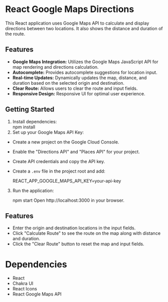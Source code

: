 # React Google Maps Directions

This React application uses Google Maps API to calculate and display directions between two locations. It also shows the distance and duration of the route.

## Features

- **Google Maps Integration:** Utilizes the Google Maps JavaScript API for map rendering and directions calculation.
- **Autocomplete:** Provides autocomplete suggestions for location input.
- **Real-time Updates:** Dynamically updates the map, distance, and duration based on the selected origin and destination.
- **Clear Route:** Allows users to clear the route and input fields.
- **Responsive Design:** Responsive UI for optimal user experience.

## Getting Started


1. Install dependencies:  
   npm install
2. Set up your Google Maps API Key:

- Create a new project on the Google Cloud Console.
- Enable the "Directions API" and "Places API" for your project.
- Create API credentials and copy the API key.
- Create a `.env` file in the project root and add:

  REACT_APP_GOOGLE_MAPS_API_KEY=your-api-key

3. Run the application:
   
   npm start
   Open http://localhost:3000 in your browser.

   
## Features

- Enter the origin and destination locations in the input fields.
- Click "Calculate Route" to see the route on the map along with distance and duration.
- Click the "Clear Route" button to reset the map and input fields.

 # Dependencies

- React
- Chakra UI
- React Icons
- React Google Maps API
